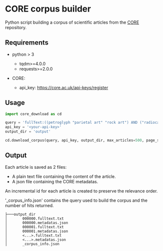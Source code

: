 # CORE corpus builder

Python script building a corpus of scientific articles from the [CORE](https://core.ac.uk/) repository.

## Requirements
 - python > 3
    - tqdm>=4.0.0
    - requests>=2.0.0

 - CORE:
    - api_key: https://core.ac.uk/api-keys/register

## Usage

```python
import core_download as cd

query = 'fullText:((petroglyph "parietal art" "rock art") AND ("radiocarbon" OR "accelerator mass spectrometry" OR "AMS" OR "uranium" OR "thorax" OR "UT/H" OR "uranium/thorax" OR "luminescence"))'
api_key = '<your-api-key>'
output_dir = 'output'

cd.download_corpus(query, api_key, output_dir, max_articles=500, page_size=10)
```

## Output

Each article is saved as 2 files:
 - A plain text file containing the content of the article.
 - A json file containing the CORE metadatas.

An incremental id for each article is created to preserve the relevance order.

'_corpus_info.json' contains the query used to build the corpus and the number of hits returned.

```
├───output_dir
│       000000.fulltext.txt
│       000000.metadatas.json
│       000001.fulltext.txt
│       000001.metadatas.json
│       <...>.fulltext.txt
│       <...>.metadatas.json
│       _corpus_info.json
```
